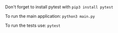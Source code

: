 Don't forget to install pytest with `pip3 install pytest`

To run the main application: `python3 main.py`

To run the tests use: `pytest`

